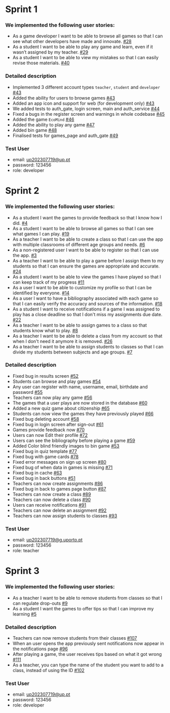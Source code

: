 # Sprint 1
### We implemented the following user stories:
- As a game developer I want to be able to browse all games so that I can see what other developers have made and innovate. [#28](https://github.com/LEIC-ES-2024-25/2LEIC13T3/issues/28)
- As a student I want to be able to play any game and learn, even if it wasn’t assigned by my teacher. [#29](https://github.com/LEIC-ES-2024-25/2LEIC13T3/issues/29)
- As a student I want to be able to view my mistakes so that I can easily revise those materials. [#40](https://github.com/LEIC-ES-2024-25/2LEIC13T3/issues/40)
  
### Detailed description
- Implemented 3 different account types ```teacher```, ```student``` and ```developer``` [#43](https://github.com/LEIC-ES-2024-25/2LEIC13T3/pull/43)
- Added the ability for users to browse games [#43](https://github.com/LEIC-ES-2024-25/2LEIC13T3/pull/43)
- Added an app icon and support for web (for development only) [#43](https://github.com/LEIC-ES-2024-25/2LEIC13T3/pull/43)
- We added tests to auth_gate, login screen, main and auth_service [#44](https://github.com/LEIC-ES-2024-25/2LEIC13T3/pull/44)  
- Fixed a bugs in the register screen and warnings in whole codebase [#45](https://github.com/LEIC-ES-2024-25/2LEIC13T3/pull/45) 
- Added the game ```EcoMind``` [#46](https://github.com/LEIC-ES-2024-25/2LEIC13T3/pull/46)  
- Added the ability to play any game [#47](https://github.com/LEIC-ES-2024-25/2LEIC13T3/pull/47)
- Added bin game [#48](https://github.com/LEIC-ES-2024-25/2LEIC13T3/pull/48)
- Finalised tests for games_page and auth_gate [#49](https://github.com/LEIC-ES-2024-25/2LEIC13T3/pull/49)

### Test User
- email: up202307719@up.pt
- password: 123456
- role: developer


# Sprint 2
### We implemented the following user stories:
- As a student I want the games to provide feedback so that I know how I did. [#4](https://github.com/LEIC-ES-2024-25/2LEIC13T3/issues/4)
- As a student I want to be able to browse all games so that I can see what games I can play. [#19](https://github.com/LEIC-ES-2024-25/2LEIC13T3/issues/19)
- As a teacher I want to be able to create a class so that I can use the app with multiple classrooms of different age groups and needs. [#6](https://github.com/LEIC-ES-2024-25/2LEIC13T3/issues/6)
- As a non-registered user I want to be able to register so that I can use the app. [#3](https://github.com/LEIC-ES-2024-25/2LEIC13T3/issues/3)
- As a teacher I want to be able to play a game before I assign them to my students so that I can ensure the games are appropriate and accurate. [#24](https://github.com/LEIC-ES-2024-25/2LEIC13T3/issues/24)
- As a student I want to be able to view the games I have played so that I can keep track of my progress [#11](https://github.com/LEIC-ES-2024-25/2LEIC13T3/issues/11)
- As a user I want to be able to customize my profile so that I can be identified by everyone. [#14](https://github.com/LEIC-ES-2024-25/2LEIC13T3/issues/14)
- As a user I want to have a bibliography associated with each game so that I can easily verify the accuracy and sources of the information. [#18](https://github.com/LEIC-ES-2024-25/2LEIC13T3/issues/18)
- As a student I want to receive notifications if a game I was assigned to play has a close deadline so that I don't miss my assignments due date. [#22](https://github.com/LEIC-ES-2024-25/2LEIC13T3/issues/22)
- As a teacher I want to be able to assign games to a class so that students know what to play. [#8](https://github.com/LEIC-ES-2024-25/2LEIC13T3/issues/8)
- As a teacher I want to be able to delete a class from my account so that when I don't need it anymore it is removed. [#26](https://github.com/LEIC-ES-2024-25/2LEIC13T3/issues/26)
- As a teacher I want to be able to assign students to classes so that I can divide my students between subjects and age groups. [#7](https://github.com/LEIC-ES-2024-25/2LEIC13T3/issues/7)

### Detailed description
- Fixed bug in results screen [#52](https://github.com/LEIC-ES-2024-25/2LEIC13T3/pull/52)
- Students can browse and play games [#54](https://github.com/LEIC-ES-2024-25/2LEIC13T3/pull/54)
- Any user can register with name, username, email, birthdate and password [#55](https://github.com/LEIC-ES-2024-25/2LEIC13T3/pull/55)
- Teachers can now play any game [#56](https://github.com/LEIC-ES-2024-25/2LEIC13T3/pull/56)
- The games that a user plays are now stored in the database [#60](https://github.com/LEIC-ES-2024-25/2LEIC13T3/pull/60)
- Added a new quiz game about citizenship [#65](https://github.com/LEIC-ES-2024-25/2LEIC13T3/pull/65)
- Students can now view the games they have previously played [#66](https://github.com/LEIC-ES-2024-25/2LEIC13T3/pull/66)
- Fixed bug deleting account [#58](https://github.com/LEIC-ES-2024-25/2LEIC13T3/issues/58)
- Fixed bug in login screen after sign-out [#61](https://github.com/LEIC-ES-2024-25/2LEIC13T3/issues/61)
- Games provide feedback now [#70](https://github.com/LEIC-ES-2024-25/2LEIC13T3/pull/70)
- Users can now Edit their profile [#72](https://github.com/LEIC-ES-2024-25/2LEIC13T3/pull/72)
- Users can see the bibliography before playing a game [#59](https://github.com/LEIC-ES-2024-25/2LEIC13T3/issues/59)
- Added Color blind friendly images to bin game [#53](https://github.com/LEIC-ES-2024-25/2LEIC13T3/issues/53)
- Fixed bug in quiz template [#77](https://github.com/LEIC-ES-2024-25/2LEIC13T3/issues/77)
- Fixed bug with game cards [#78](https://github.com/LEIC-ES-2024-25/2LEIC13T3/issues/78)
- Fixed error messages on sign up screen [#80](https://github.com/LEIC-ES-2024-25/2LEIC13T3/issues/80)
- Fixed bug of when data in games is missing [#71](https://github.com/LEIC-ES-2024-25/2LEIC13T3/issues/71)
- Fixed bug in cache [#63](https://github.com/LEIC-ES-2024-25/2LEIC13T3/issues/63)
- Fixed bug in back buttons [#51](https://github.com/LEIC-ES-2024-25/2LEIC13T3/issues/51)
- Teachers can now create assignments [#86](https://github.com/LEIC-ES-2024-25/2LEIC13T3/pull/86)
- Fixed bug in back to games page button [#87](https://github.com/LEIC-ES-2024-25/2LEIC13T3/issues/87)
- Teachers can now create a class [#89](https://github.com/LEIC-ES-2024-25/2LEIC13T3/pull/89)
- Teachers can now delete a class [#90](https://github.com/LEIC-ES-2024-25/2LEIC13T3/pull/90)
- Users can receive notifications [#91](https://github.com/LEIC-ES-2024-25/2LEIC13T3/pull/91)
- Teachers can now delete an assignment [#92](https://github.com/LEIC-ES-2024-25/2LEIC13T3/pull/92)
- Teachers can now assign students to classes [#93](https://github.com/LEIC-ES-2024-25/2LEIC13T3/pull/93)

### Test User
- email: up202307719@g.uporto.pt
- password: 123456
- role: teacher


# Sprint 3
### We implemented the following user stories:
- As a teacher I want to be able to remove students from classes so that I can regulate drop-outs [#9](https://github.com/LEIC-ES-2024-25/2LEIC13T3/issues/9)
- As a student I want the games to offer tips so that I can improve my learning [#5](https://github.com/LEIC-ES-2024-25/2LEIC13T3/issues/5)

### Detailed description
- Teachers can now remove students from their classes [#107](https://github.com/LEIC-ES-2024-25/2LEIC13T3/pull/107)
- When an user opens the app previously sent notifications now appear in the notifications page [#96](https://github.com/LEIC-ES-2024-25/2LEIC13T3/issues/96)
- After playing a game, the user receives tips based on what it got wrong [#111](https://github.com/LEIC-ES-2024-25/2LEIC13T3/pull/111)
- As a teacher, you can type the name of the student you want to add to a class, instead of using the ID [#102](https://github.com/LEIC-ES-2024-25/2LEIC13T3/pull/112)

### Test User
- email: up202307719@up.pt
- password: 123456
- role: developer
